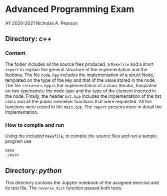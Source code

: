 # Advanced Programming Exam
AY 2020-2021
Nicholas A. Pearson


## Directory: _c++_
### Content
The folder includes all the source files produced, a `Makefile` and a short `report` to explain the general structure of the implementation and the fuctions.
The file `node.hpp` includes the implementation of a struct Node, templated on the type of the key and that of the value stored in the node. The file `iterators.hpp` is the implementation of a class Iterator, templated on two typenames: the node type and the type of the element inserted in the node. Finally, the header `bst.hpp` includes the implementation of the bst class and all the public memeber functions that were requested. 
All the functions were tested in the `main.cpp`. 
The `report` presens more in detail the implementation.

### How to compile and run
Using the included `Makefile`, to compile the source files and run a sample program use
```bash
make
./main
```

## Directory: _python_
This directory contains the Jupyter notebook of the assigned exercise and its test file.
The ```reverse_dict``` function passed both tests. 
